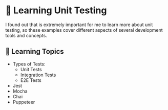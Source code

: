 # :100: Learning Unit Testing

I found out that is extremely important for me to learn more about unit testing, so these examples cover different aspects of several development tools and concepts.

## :bookmark_tabs: Learning Topics

- Types of Tests:
  - Unit Tests
  - Integration Tests
  - E2E Tests
- Jest
- Mocha
- Chai
- Puppeteer
